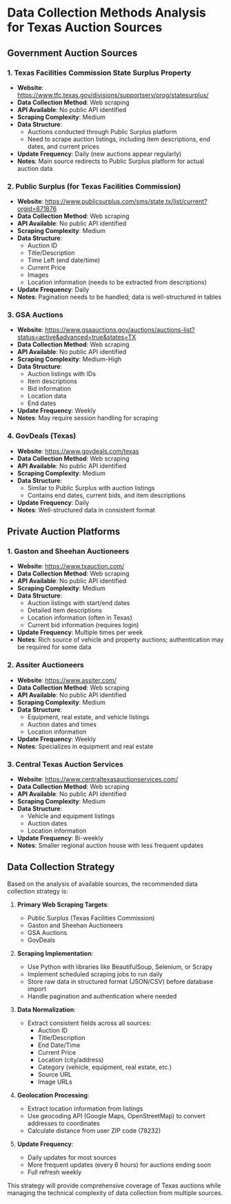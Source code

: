 # Data Collection Methods Analysis for Texas Auction Sources

## Government Auction Sources

### 1. Texas Facilities Commission State Surplus Property
- **Website**: https://www.tfc.texas.gov/divisions/supportserv/prog/statesurplus/
- **Data Collection Method**: Web scraping
- **API Available**: No public API identified
- **Scraping Complexity**: Medium
- **Data Structure**: 
  - Auctions conducted through Public Surplus platform
  - Need to scrape auction listings, including item descriptions, end dates, and current prices
- **Update Frequency**: Daily (new auctions appear regularly)
- **Notes**: Main source redirects to Public Surplus platform for actual auction data

### 2. Public Surplus (for Texas Facilities Commission)
- **Website**: https://www.publicsurplus.com/sms/state,tx/list/current?orgid=871876
- **Data Collection Method**: Web scraping
- **API Available**: No public API identified
- **Scraping Complexity**: Medium
- **Data Structure**:
  - Auction ID
  - Title/Description
  - Time Left (end date/time)
  - Current Price
  - Images
  - Location information (needs to be extracted from descriptions)
- **Update Frequency**: Daily
- **Notes**: Pagination needs to be handled; data is well-structured in tables

### 3. GSA Auctions
- **Website**: https://www.gsaauctions.gov/auctions/auctions-list?status=active&advanced=true&states=TX
- **Data Collection Method**: Web scraping
- **API Available**: No public API identified
- **Scraping Complexity**: Medium-High
- **Data Structure**:
  - Auction listings with IDs
  - Item descriptions
  - Bid information
  - Location data
  - End dates
- **Update Frequency**: Weekly
- **Notes**: May require session handling for scraping

### 4. GovDeals (Texas)
- **Website**: https://www.govdeals.com/texas
- **Data Collection Method**: Web scraping
- **API Available**: No public API identified
- **Scraping Complexity**: Medium
- **Data Structure**:
  - Similar to Public Surplus with auction listings
  - Contains end dates, current bids, and item descriptions
- **Update Frequency**: Daily
- **Notes**: Well-structured data in consistent format

## Private Auction Platforms

### 1. Gaston and Sheehan Auctioneers
- **Website**: https://www.txauction.com/
- **Data Collection Method**: Web scraping
- **API Available**: No public API identified
- **Scraping Complexity**: Medium
- **Data Structure**:
  - Auction listings with start/end dates
  - Detailed item descriptions
  - Location information (often in Texas)
  - Current bid information (requires login)
- **Update Frequency**: Multiple times per week
- **Notes**: Rich source of vehicle and property auctions; authentication may be required for some data

### 2. Assiter Auctioneers
- **Website**: https://www.assiter.com/
- **Data Collection Method**: Web scraping
- **API Available**: No public API identified
- **Scraping Complexity**: Medium
- **Data Structure**:
  - Equipment, real estate, and vehicle listings
  - Auction dates and times
  - Location information
- **Update Frequency**: Weekly
- **Notes**: Specializes in equipment and real estate

### 3. Central Texas Auction Services
- **Website**: https://www.centraltexasauctionservices.com/
- **Data Collection Method**: Web scraping
- **API Available**: No public API identified
- **Scraping Complexity**: Medium
- **Data Structure**:
  - Vehicle and equipment listings
  - Auction dates
  - Location information
- **Update Frequency**: Bi-weekly
- **Notes**: Smaller regional auction house with less frequent updates

## Data Collection Strategy

Based on the analysis of available sources, the recommended data collection strategy is:

1. **Primary Web Scraping Targets**:
   - Public Surplus (Texas Facilities Commission)
   - Gaston and Sheehan Auctioneers
   - GSA Auctions
   - GovDeals

2. **Scraping Implementation**:
   - Use Python with libraries like BeautifulSoup, Selenium, or Scrapy
   - Implement scheduled scraping jobs to run daily
   - Store raw data in structured format (JSON/CSV) before database import
   - Handle pagination and authentication where needed

3. **Data Normalization**:
   - Extract consistent fields across all sources:
     - Auction ID
     - Title/Description
     - End Date/Time
     - Current Price
     - Location (city/address)
     - Category (vehicle, equipment, real estate, etc.)
     - Source URL
     - Image URLs

4. **Geolocation Processing**:
   - Extract location information from listings
   - Use geocoding API (Google Maps, OpenStreetMap) to convert addresses to coordinates
   - Calculate distance from user ZIP code (78232)

5. **Update Frequency**:
   - Daily updates for most sources
   - More frequent updates (every 6 hours) for auctions ending soon
   - Full refresh weekly

This strategy will provide comprehensive coverage of Texas auctions while managing the technical complexity of data collection from multiple sources.
